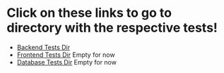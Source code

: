 # Click on these links to go to directory with the respective tests!

- [Backend Tests Dir](../app/backend/tests_backend/)
- [Frontend Tests Dir](../app/frontend/tests_frontend/) Empty for now
- [Database Tests Dir](../app/database/test_database/) Empty for now